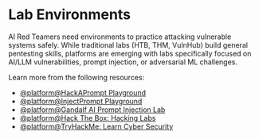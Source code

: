 # Lab Environments

AI Red Teamers need environments to practice attacking vulnerable systems safely. While traditional labs (HTB, THM, VulnHub) build general pentesting skills, platforms are emerging with labs specifically focused on AI/LLM vulnerabilities, prompt injection, or adversarial ML challenges.

Learn more from the following resources:

- [@platform@HackAPrompt Playground](https://learnprompting.org/hackaprompt-playground)
- [@platform@InjectPrompt Playground](https://playground.injectprompt.com/)
- [@platform@Gandalf AI Prompt Injection Lab](https://gandalf.lakera.ai/)
- [@platform@Hack The Box: Hacking Labs](https://www.hackthebox.com/hacker/hacking-labs)
- [@platform@TryHackMe: Learn Cyber Security](https://tryhackme.com/)
